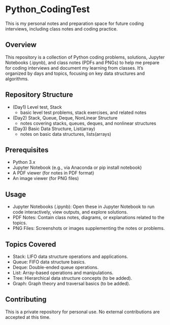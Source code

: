 # Python_CodingTest
This is my personal notes and preparation space for future coding interviews, including class notes and coding practice.

## Overview
This repository is a collection of Python coding problems, solutions, Jupyter Notebooks (.ipynb), and class notes (PDFs and PNGs) to help me prepare for coding interviews and document my learning from classes. It’s organized by days and topics, focusing on key data structures and algorithms.

## Repository Structure
- (Day1) Level test, Stack
   - basic level test problems, stack exercises, and related notes 
- (Day2) Stack, Queue, Deque, NonLinear Structure
   - notes covering stacks, queues, deques, and nonlinear structures
- (Day3) Basic Data Structure, List(array)
   - notes on basic data structures, lists(arrays)

## Prerequisites
- Python 3.x
- Jupyter Notebook (e.g., via Anaconda or pip install notebook)
- A PDF viewer (for notes in PDF format)
- An image viewer (for PNG files)

## Usage
- Jupyter Notebooks (.ipynb): Open these in Jupyter Notebook to run code interactively, view outputs, and explore solutions.
- PDF Notes: Contain class notes, diagrams, or explanations related to the topics.
- PNG Files: Screenshots or images supplementing the notes or problems.

## Topics Covered
- Stack: LIFO data structure operations and applications.
- Queue: FIFO data structure basics.
- Deque: Double-ended queue operations.
- List: Array-based operations and manipulations.
- Tree: Hierarchical data structure concepts (to be added).
- Graph: Graph theory and traversal basics (to be added).

## Contributing
This is a private repository for personal use. No external contributions are accepted at this time.
